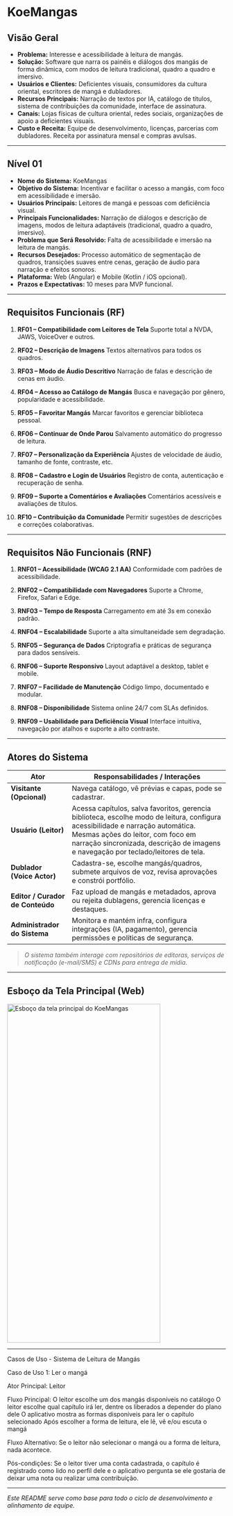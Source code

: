 # KoeMangas

## Visão Geral

* **Problema:** Interesse e acessibilidade à leitura de mangás.
* **Solução:** Software que narra os painéis e diálogos dos mangás de forma dinâmica, com modos de leitura tradicional, quadro a quadro e imersivo.
* **Usuários e Clientes:** Deficientes visuais, consumidores da cultura oriental, escritores de mangá e dubladores.
* **Recursos Principais:** Narração de textos por IA, catálogo de títulos, sistema de contribuições da comunidade, interface de assinatura.
* **Canais:** Lojas físicas de cultura oriental, redes sociais, organizações de apoio a deficientes visuais.
* **Custo e Receita:** Equipe de desenvolvimento, licenças, parcerias com dubladores. Receita por assinatura mensal e compras avulsas.

---

## Nível 01

* **Nome do Sistema:** KoeMangas
* **Objetivo do Sistema:** Incentivar e facilitar o acesso a mangás, com foco em acessibilidade e imersão.
* **Usuários Principais:** Leitores de mangá e pessoas com deficiência visual.
* **Principais Funcionalidades:** Narração de diálogos e descrição de imagens, modos de leitura adaptáveis (tradicional, quadro a quadro, imersivo).
* **Problema que Será Resolvido:** Falta de acessibilidade e imersão na leitura de mangás.
* **Recursos Desejados:** Processo automático de segmentação de quadros, transições suaves entre cenas, geração de áudio para narração e efeitos sonoros.
* **Plataforma:** Web (Angular) e Mobile (Kotlin / iOS opcional).
* **Prazos e Expectativas:** 10 meses para MVP funcional.

---

## Requisitos Funcionais (RF)

1. **RF01 – Compatibilidade com Leitores de Tela**
   Suporte total a NVDA, JAWS, VoiceOver e outros.

2. **RF02 – Descrição de Imagens**
   Textos alternativos para todos os quadros.

3. **RF03 – Modo de Áudio Descritivo**
   Narração de falas e descrição de cenas em áudio.

4. **RF04 – Acesso ao Catálogo de Mangás**
   Busca e navegação por gênero, popularidade e acessibilidade.

5. **RF05 – Favoritar Mangás**
   Marcar favoritos e gerenciar biblioteca pessoal.

6. **RF06 – Continuar de Onde Parou**
   Salvamento automático do progresso de leitura.

7. **RF07 – Personalização da Experiência**
   Ajustes de velocidade de áudio, tamanho de fonte, contraste, etc.

8. **RF08 – Cadastro e Login de Usuários**
   Registro de conta, autenticação e recuperação de senha.

9. **RF09 – Suporte a Comentários e Avaliações**
   Comentários acessíveis e avaliações de títulos.

10. **RF10 – Contribuição da Comunidade**
    Permitir sugestões de descrições e correções colaborativas.

---

## Requisitos Não Funcionais (RNF)

1. **RNF01 – Acessibilidade (WCAG 2.1 AA)**
   Conformidade com padrões de acessibilidade.

2. **RNF02 – Compatibilidade com Navegadores**
   Suporte a Chrome, Firefox, Safari e Edge.

3. **RNF03 – Tempo de Resposta**
   Carregamento em até 3s em conexão padrão.

4. **RNF04 – Escalabilidade**
   Suporte a alta simultaneidade sem degradação.

5. **RNF05 – Segurança de Dados**
   Criptografia e práticas de segurança para dados sensíveis.

6. **RNF06 – Suporte Responsivo**
   Layout adaptável a desktop, tablet e mobile.

7. **RNF07 – Facilidade de Manutenção**
   Código limpo, documentado e modular.

8. **RNF08 – Disponibilidade**
   Sistema online 24/7 com SLAs definidos.

9. **RNF09 – Usabilidade para Deficiência Visual**
   Interface intuitiva, navegação por atalhos e suporte a alto contraste.

---

## Atores do Sistema

| Ator                               | Responsabilidades / Interações                                                                                                   |
| ---------------------------------- | -------------------------------------------------------------------------------------------------------------------------------- |
| **Visitante (Opcional)**           | Navega catálogo, vê prévias e capas, pode se cadastrar.                                                                          |
| **Usuário (Leitor)**               | Acessa capítulos, salva favoritos, gerencia biblioteca, escolhe modo de leitura, configura acessibilidade e narração automática. Mesmas ações do leitor, com foco em narração sincronizada, descrição de imagens e navegação por teclado/leitores de tela. |
| **Dublador (Voice Actor)**         | Cadastra-se, escolhe mangás/quadros, submete arquivos de voz, revisa aprovações e constrói portfólio.                            |
| **Editor / Curador de Conteúdo**   | Faz upload de mangás e metadados, aprova ou rejeita dublagens, gerencia licenças e destaques.                                    |
| **Administrador do Sistema**       | Monitora e mantém infra, configura integrações (IA, pagamento), gerencia permissões e políticas de segurança.                    |

> *O sistema também interage com repositórios de editoras, serviços de notificação (e-mail/SMS) e CDNs para entrega de mídia.*

---

## Esboço da Tela Principal (Web)

<img width="353" height="780" alt="Esboço da tela principal do KoeMangas" src="https://github.com/user-attachments/assets/ff31f78a-89e1-4494-b646-22548fbfa997" />

---

Casos de Uso - Sistema de Leitura de Mangás

Caso de Uso 1: Ler o mangá

Ator Principal: Leitor

Fluxo Principal:
O leitor escolhe um dos mangás disponíveis no catálogo
O leitor escolhe qual capítulo irá ler, dentre os liberados a depender do plano dele
O aplicativo mostra as formas disponíveis para ler o capítulo selecionado
Após escolher a forma de leitura, ele lê, vê e/ou escuta o mangá

Fluxo Alternativo:
Se o leitor não selecionar o mangá ou a forma de leitura, nada acontece.

Pós-condições:
Se o leitor tiver uma conta cadastrada, o capítulo é registrado como lido no perfil dele e o aplicativo pergunta se ele gostaria de deixar uma nota ou realizar uma contribuição.

---

*Este README serve como base para todo o ciclo de desenvolvimento e alinhamento de equipe.*
